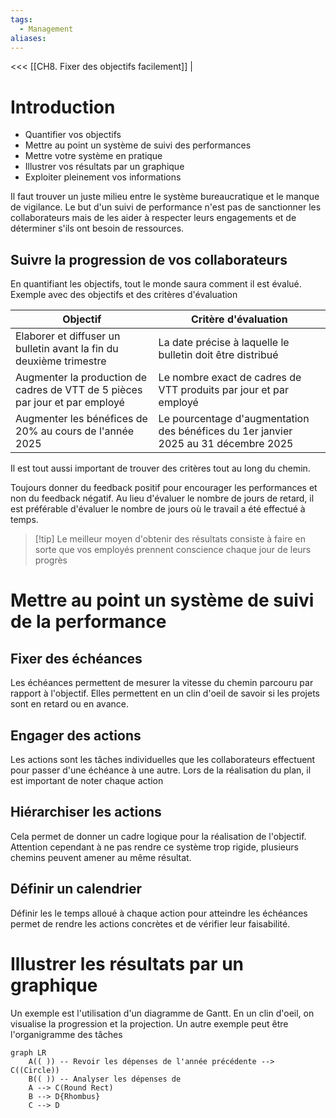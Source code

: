```yaml
---
tags:
  - Management
aliases:
---
```

<<< [[CH8. Fixer des objectifs facilement]] |
# Introduction
- Quantifier vos objectifs
- Mettre au point un système de suivi des performances
- Mettre votre système en pratique
- Illustrer vos résultats par un graphique
- Exploiter pleinement vos informations

Il faut trouver un juste milieu entre le système bureaucratique et le manque de vigilance.
Le but d'un suivi de performance n'est pas de sanctionner les collaborateurs mais de les aider à respecter leurs engagements et de déterminer s'ils ont besoin de ressources.

## Suivre la progression de vos collaborateurs
En quantifiant les objectifs, tout le monde saura comment il est évalué. Exemple avec des objectifs et des critères d'évaluation


| Objectif                                                                     | Critère d'évaluation                                                                |
| ---------------------------------------------------------------------------- | ----------------------------------------------------------------------------------- |
| Elaborer et diffuser un bulletin avant la fin du deuxième trimestre          | La date précise à laquelle le bulletin doit être distribué                          |
| Augmenter la production de cadres de VTT de 5 pièces par jour et par employé | Le nombre exact de cadres de VTT produits par jour et par employé                   |
| Augmenter les bénéfices de 20% au cours de l'année 2025                      | Le pourcentage d'augmentation des bénéfices du 1er janvier 2025 au 31 décembre 2025 |
Il est tout aussi important de trouver des critères tout au long du chemin.

Toujours donner du feedback positif pour encourager les performances et non du feedback négatif.
Au lieu d'évaluer le nombre de jours de retard, il est préférable d'évaluer le nombre de jours où le travail a été effectué à temps.

>[!tip] Le meilleur moyen d'obtenir des résultats consiste à faire en sorte que vos employés prennent conscience chaque jour de leurs progrès

# Mettre au point un système de suivi de la performance
## Fixer des échéances
Les échéances permettent de mesurer la vitesse du chemin parcouru par rapport à l'objectif. Elles permettent en un clin d'oeil de savoir si les projets sont en retard ou en avance.

## Engager des actions
Les actions sont les tâches individuelles que les collaborateurs effectuent pour passer d'une échéance à une autre. Lors de la réalisation du plan, il est important de noter chaque action

## Hiérarchiser les actions
Cela permet de donner un cadre logique pour la réalisation de l'objectif. Attention cependant à ne pas rendre ce système trop rigide, plusieurs chemins peuvent amener au même résultat.

## Définir un calendrier
Définir les le temps alloué à chaque action pour atteindre les échéances permet de rendre les actions concrètes et de vérifier leur faisabilité.

# Illustrer les résultats par un graphique
Un exemple est l'utilisation d'un diagramme de Gantt. En un clin d'oeil, on visualise la progression et la projection.
Un autre exemple peut être l'organigramme des tâches
```mermaid
graph LR
    A(( )) -- Revoir les dépenses de l'année précédente --> C((Circle))
    B(( )) -- Analyser les dépenses de
    A --> C(Round Rect)
    B --> D{Rhombus}
    C --> D

```
